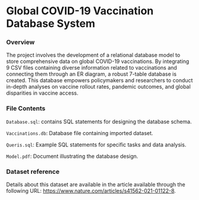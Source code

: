 # Global COVID-19 Vaccination Database System

### Overview
The project involves the development of a relational database model to store comprehensive data on global COVID-19 vaccinations. By integrating 9 CSV files containing diverse information related to vaccinations and connecting them through an ER diagram, a robust 7-table database is created. This database empowers policymakers and researchers to conduct in-depth analyses on vaccine rollout rates, pandemic outcomes, and global disparities in vaccine access.

### File Contents
`Database.sql`: contains SQL statements for designing the database schema.

`Vaccinations.db`: Database file containing imported dataset.

`Queris.sql`: Example SQL statements for specific tasks and data analysis.

`Model.pdf`: Document illustrating the database design.

### Dataset reference
Details about this dataset are available in the article available through the following 
URL: https://www.nature.com/articles/s41562-021-01122-8.
